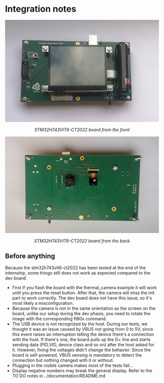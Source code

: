 # Integration notes

<p align="center">
  <img src="../images/thermal_camera_front.jpg" />
</p>
<p align="center">
<em>STM32H743VIT6-CT2022 board from the front</em>
</p>

<p align="center">
  <img src="../images/thermal_camera_back.jpg" />
</p>
<p align="center">
<em>STM32H743VIT6-CT2022 board from the back</em>
</p>
 
## Before anything

Because the stm32h743vit6-ct2022 has been tested at the end of the internship, some things still does not work as expected compared to the dev board: 
- First if you flash the board with the thermal_camera example it will work until you press the reset button. After that, the camera will miss the init part to work correctly. The dev board does not have this issue, so it's most likely a misconfiguration.
- Because the camera is not in the same orientation as the screen on the board, unlike our setup during the dev phasis, you need to rotate the image with the corresponding ft80x command.
- The USB device is not recognized by the host. During our tests, we thought it was an issue caused by VBUS not going from 0 to 5V, since this event raises an interruption telling the device there's a connection with the host. If there's one, the board pulls up the D+ line and starts sending data (PID,VID, device class and so on) after the host asked for it. However, fixing the voltages didn't change the behavior. Since the board is self-powered, VBUS sensing is mandatory to detect the connection but nothing changed with it or without.
- Plugging in the visible camera makes most of the tests fail...
- Display negative numbers may break the general display. Refer to the TO DO notes in ../documentation/README.md

